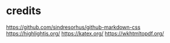 # credits
https://github.com/sindresorhus/github-markdown-css
https://highlightjs.org/
https://katex.org/
https://wkhtmltopdf.org/
